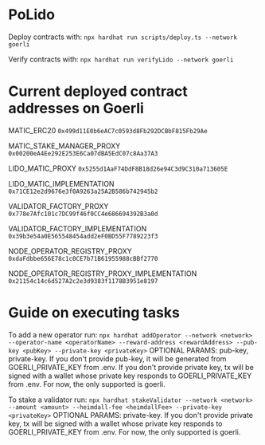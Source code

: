 # PoLido

Deploy contracts with:
`npx hardhat run scripts/deploy.ts --network goerli`

Verify contracts with:
`npx hardhat run verifyLido --network goerli`

# Current deployed contract addresses on Goerli

MATIC_ERC20
`0x499d11E0b6eAC7c0593d8Fb292DCBbF815Fb29Ae`

MATIC_STAKE_MANAGER_PROXY
`0x00200eA4Ee292E253E6Ca07dBA5EdC07c8Aa37A3`

LIDO_MATIC_PROXY
`0x5255d1AaF74DdF8B18d26e94C3d9C310a713605E`

LIDO_MATIC_IMPLEMENTATION
`0x71CE12e2d9676e3f0A9263a25A2B586b742945b2`

VALIDATOR_FACTORY_PROXY
`0x778e7Afc101c7DC99f46f0CC4e686694392B3a0d`

VALIDATOR_FACTORY_IMPLEMENTATION
`0x39b3e54a0E565548454add2eF0BD55F7789223f3`

NODE_OPERATOR_REGISTRY_PROXY
`0xdaFdbbe656E78c1c0CE7b71B61955988cBBf2770`

NODE_OPERATOR_REGISTRY_PROXY_IMPLEMENTATION
`0x21154c14c6d527A2c2e3d9383f1178B3951e8197`

# Guide on executing tasks

To add a new operator run:
`npx hardhat addOperator --network <network> --operator-name <operatorName> --reward-address <rewardAddress> --pub-key <pubKey> --private-key <privateKey>`
OPTIONAL PARAMS: pub-key, private-key.
If you don't provide pub-key, it will be generated from GOERLI_PRIVATE_KEY from .env.
If you don't provide private key, tx will be signed with a wallet whose private key responds to GOERLI_PRIVATE_KEY from .env.
For now, the only supported <network> is goerli.

To stake a validator run:
`npx hardhat stakeValidator --network <network> --amount <amount> --heimdall-fee <heimdallFee> --private-key <privateKey>`
OPTIONAL PARAMS: private-key.
If you don't provide private key, tx will be signed with a wallet whose private key responds to GOERLI_PRIVATE_KEY from .env.
For now, the only supported <network> is goerli.
